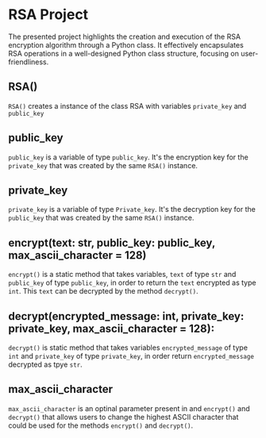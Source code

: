 # RSA Project
The presented project highlights the creation and execution of the RSA encryption algorithm through a Python class. It effectively encapsulates RSA operations in a well-designed Python class structure, focusing on user-friendliness.

## RSA()
`RSA()` creates a instance of the class RSA with variables `private_key` and `public_key`

## public_key
`public_key` is a variable of type `public_key`. It's the encryption key for the `private_key` that was created by the same `RSA()` instance.

## private_key
`private_key` is a variable of type `Private_key`. It's the decryption key for the `public_key` that was created by the same `RSA()` instance.

## encrypt(text: str, public_key: public_key, max_ascii_character = 128)
`encrypt()` is a static method that takes variables, `text` of type `str` and `public_key` of type `public_key`, in order to return the `text` encrypted as type `int`. This `text` can be decrypted by the method `decrypt()`.

## decrypt(encrypted_message: int, private_key: private_key, max_ascii_character = 128):
`decrypt()` is static method that takes variables `encrypted_message` of type `int` and `private_key` of type `private_key`, in order return `encrypted_message` decrypted as tpye `str`.

## max_ascii_character
`max_ascii_character` is an optinal parameter present in and `encrypt()` and `decrypt()` that allows users to change the highest ASCII character that could be used for the methods `encrypt()` and `decrypt()`.
